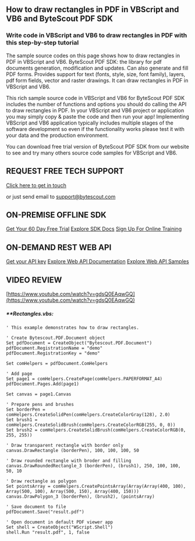 ## How to draw rectangles in PDF in VBScript and VB6 and ByteScout PDF SDK

### Write code in VBScript and VB6 to draw rectangles in PDF with this step-by-step tutorial

The sample source codes on this page shows how to draw rectangles in PDF in VBScript and VB6. ByteScout PDF SDK: the library for pdf documents generation, modification and updates. Can also generate and fill PDF forms. Provides support for text (fonts, style, size, font family), layers, pdf form fields, vector and raster drawings. It can draw rectangles in PDF in VBScript and VB6.

This rich sample source code in VBScript and VB6 for ByteScout PDF SDK includes the number of functions and options you should do calling the API to draw rectangles in PDF. In your VBScript and VB6 project or application you may simply copy & paste the code and then run your app! Implementing VBScript and VB6 application typically includes multiple stages of the software development so even if the functionality works please test it with your data and the production environment.

You can download free trial version of ByteScout PDF SDK from our website to see and try many others source code samples for VBScript and VB6.

## REQUEST FREE TECH SUPPORT

[Click here to get in touch](https://bytescout.zendesk.com/hc/en-us/requests/new?subject=ByteScout%20PDF%20SDK%20Question)

or just send email to [support@bytescout.com](mailto:support@bytescout.com?subject=ByteScout%20PDF%20SDK%20Question) 

## ON-PREMISE OFFLINE SDK 

[Get Your 60 Day Free Trial](https://bytescout.com/download/web-installer?utm_source=github-readme)
[Explore SDK Docs](https://bytescout.com/documentation/index.html?utm_source=github-readme)
[Sign Up For Online Training](https://academy.bytescout.com/)


## ON-DEMAND REST WEB API

[Get your API key](https://pdf.co/documentation/api?utm_source=github-readme)
[Explore Web API Documentation](https://pdf.co/documentation/api?utm_source=github-readme)
[Explore Web API Samples](https://github.com/bytescout/ByteScout-SDK-SourceCode/tree/master/PDF.co%20Web%20API)

## VIDEO REVIEW

[https://www.youtube.com/watch?v=gdsQ0EAqwGQ](https://www.youtube.com/watch?v=gdsQ0EAqwGQ)




<!-- code block begin -->

##### ****Rectangles.vbs:**
    
```
' This example demonstrates how to draw rectangles.

' Create Bytescout.PDF.Document object
Set pdfDocument = CreateObject("Bytescout.PDF.Document")
pdfDocument.RegistrationName = "demo"
pdfDocument.RegistrationKey = "demo"

Set comHelpers = pdfDocument.ComHelpers

' Add page
Set page1 = comHelpers.CreatePage(comHelpers.PAPERFORMAT_A4)
pdfDocument.Pages.Add(page1)

Set canvas = page1.Canvas

' Prepare pens and brushes
Set borderPen = comHelpers.CreateSolidPen(comHelpers.CreateColorGray(128), 2.0)
Set brush1 = comHelpers.CreateSolidBrush(comHelpers.CreateColorRGB(255, 0, 0))
Set brush2 = comHelpers.CreateSolidBrush(comHelpers.CreateColorRGB(0, 255, 255))

' Draw transparent rectangle with border only
canvas.DrawRectangle (borderPen), 100, 100, 100, 50

' Draw rounded rectangle with broder and filling
canvas.DrawRoundedRectangle_3 (borderPen), (brush1), 250, 100, 100, 50, 10

' Draw rectangle as polygon
Set pointsArray = comHelpers.CreatePointsArray(Array(Array(400, 100), Array(500, 100), Array(500, 150), Array(400, 150)))
canvas.DrawPolygon_3 (borderPen), (brush2), (pointsArray)

' Save document to file
pdfDocument.Save("result.pdf")

' Open document in default PDF viewer app
Set shell = CreateObject("WScript.Shell")
shell.Run "result.pdf", 1, false

```

<!-- code block end -->